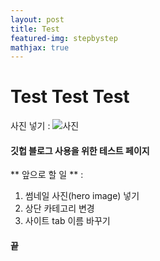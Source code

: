 ```yaml
---
layout: post
title: Test
featured-img: stepbystep
mathjax: true
---
```


# Test Test Test

사진 넣기 :
![사진](https://drive.google.com/uc?id=12F_51vvT2j6txGhbxGk5QKTkwN8AtejX)



#### 깃헙 블로그 사용을 위한 테스트 페이지

** 앞으로 할 일 ** :
1. 썸네일 사진(hero image) 넣기
2. 상단 카테고리 변경
3. 사이트 tab 이름 바꾸기

#### 끝

